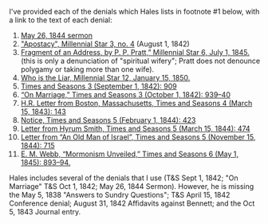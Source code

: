 
I've provided each of the denials which Hales lists in footnote #1 below, with a link to the text of each denial:

1. [May 26, 1844 sermon](https://docs.google.com/viewer?url=https://github.com/faenrandir/a_careful_examination/raw/d7c5c69a964bc10cd4a46d71e67c262ed86cba30/documents/polygamy/denials/1844-05-26-DENIAL-Address-of-the-Prophet--His-Testimony-Against-the-Dissenters-at-Nauvoo.pdf)
2. ["Apostacy", Millennial Star 3, no. 4](https://docs.google.com/viewer?url=https://github.com/faenrandir/a_careful_examination/raw/d7c5c69a964bc10cd4a46d71e67c262ed86cba30/documents/polygamy/denials/1842-08-DENIAL-Millennial-Star-Apostacy.pdf) (August 1, 1842)
3. [Fragment of an Address, by P. P. Pratt,” Millennial Star 6, July 1, 1845.](https://docs.google.com/viewer?url=https://github.com/faenrandir/a_careful_examination/raw/00c7d0d7302c4a597745d41ac10fad2a2f1f8fd5/documents/polygamy/denials/originals/1845-07-01-Millenial-Star-PPP-Fragment-of-an-Address.pdf)  (this is only a denunciation of "spiritual wifery";  Pratt does not denounce polygamy or taking more than one wife).
4. [Who is the Liar, Millennial Star 12, January 15, 1850.](https://docs.google.com/viewer?url=https://github.com/faenrandir/a_careful_examination/raw/e43ec69c68aea2e9b40d8ce0a684b798f332d21f/documents/polygamy/denials/1850-01-15-DENIAL-Millenial-Star-Who-Is-The-Liar.pdf)
5. [Times and Seasons 3 (September 1, 1842): 909](https://docs.google.com/viewer?url=https://github.com/faenrandir/a_careful_examination/raw/d7c5c69a964bc10cd4a46d71e67c262ed86cba30/documents/polygamy/denials/1842-09-01-DENIAL-Times-and-Seasons-Bennett-reaffirm-1835.pdf)
6. [“On Marriage,” Times and Seasons 3 (October 1, 1842): 939–40](https://docs.google.com/viewer?url=https://github.com/faenrandir/a_careful_examination/raw/d7c5c69a964bc10cd4a46d71e67c262ed86cba30/documents/polygamy/denials/1842-10-01-DENIAL-On-Marriage.pdf)
7. [H.R. Letter from Boston, Massachusetts, Times and Seasons 4 (March 15, 1843): 143](https://docs.google.com/viewer?url=https://github.com/faenrandir/a_careful_examination/raw/a82f9840b58a5036eed81bf3dad45ca8aef7b30c/documents/polygamy/denials/1843-03-15-DENIAL-Times-and-Seasons-letter-from-HR.pdf)
8. [Notice, Times and Seasons 5 (February 1, 1844): 423](https://docs.google.com/viewer?url=https://github.com/faenrandir/a_careful_examination/raw/276f5a23a67c42eafe366a6e5de71a9339d69e99/documents/polygamy/denials/1844-02-01-DENIAL-Times-and-Seasons-Notice.pdf)
9. [Letter from Hyrum Smith, Times and Seasons 5 (March 15, 1844): 474](https://docs.google.com/viewer?url=https://github.com/faenrandir/a_careful_examination/raw/e43ec69c68aea2e9b40d8ce0a684b798f332d21f/documents/polygamy/denials/1844-03-15-DENIAL-Times-and-Seasons-Hyrum-Smith-China-Creek.pdf)
10. [Letter from “An Old Man of Israel”, Times and Seasons 5 (November 15, 1844): 715](https://docs.google.com/viewer?url=https://github.com/faenrandir/a_careful_examination/raw/e43ec69c68aea2e9b40d8ce0a684b798f332d21f/documents/polygamy/denials/1844-11-15-DENIAL-Times-and-Seasons-Old-Man-of-Israel.pdf)
11. [E. M. Webb, “Mormonism Unveiled,” Times and Seasons 6 (May 1, 1845): 893–94.](https://docs.google.com/viewer?url=https://github.com/faenrandir/a_careful_examination/raw/e43ec69c68aea2e9b40d8ce0a684b798f332d21f/documents/polygamy/denials/1845-05-01-DENIAL-Times-and-Seasons-Mormonism-Unveiled.pdf)

Hales includes several of the denials that I use (T&S Sept 1, 1842; "On Marriage" T&S Oct 1, 1842; May 26, 1844 Sermon).  However, he is missing the May 5, 1838 "Answers to Sundry Questions"; T&S April 15, 1842 Conference denial; August 31, 1842 Affidavits against Bennett; and the Oct 5, 1843 Journal entry.


